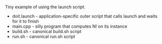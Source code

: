 Tiny example of using the launch script.

* doit.launch - application-specific outer script that calls launch and waits for it to finish
* main.cpp - silly program that computes N! on its instance
* build.sh - canonical build.sh script
* run.sh - canonical run.sh script
